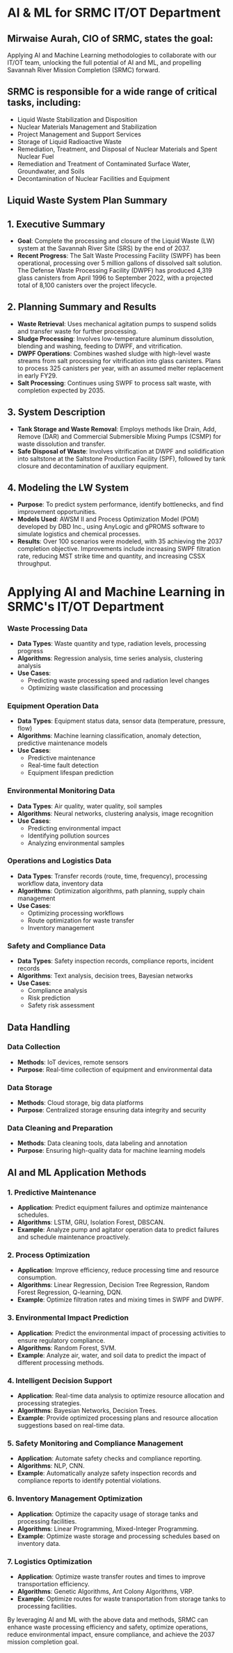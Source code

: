 # AI & ML for SRMC IT/OT Department
## Mirwaise Aurah, CIO of SRMC, states the goal:

Applying AI and Machine Learning methodologies to collaborate with our IT/OT team, unlocking the full potential of AI and ML, and propelling Savannah River Mission Completion (SRMC) forward.

## SRMC is responsible for a wide range of critical tasks, including:

- Liquid Waste Stabilization and Disposition
- Nuclear Materials Management and Stabilization
- Project Management and Support Services
- Storage of Liquid Radioactive Waste
- Remediation, Treatment, and Disposal of Nuclear Materials and Spent Nuclear Fuel
- Remediation and Treatment of Contaminated Surface Water, Groundwater, and Soils
- Decontamination of Nuclear Facilities and Equipment
  
## Liquid Waste System Plan Summary

## 1. Executive Summary
- **Goal**: Complete the processing and closure of the Liquid Waste (LW) system at the Savannah River Site (SRS) by the end of 2037.
- **Recent Progress**: The Salt Waste Processing Facility (SWPF) has been operational, processing over 5 million gallons of dissolved salt solution. The Defense Waste Processing Facility (DWPF) has produced 4,319 glass canisters from April 1996 to September 2022, with a projected total of 8,100 canisters over the project lifecycle.

## 2. Planning Summary and Results
- **Waste Retrieval**: Uses mechanical agitation pumps to suspend solids and transfer waste for further processing.
- **Sludge Processing**: Involves low-temperature aluminum dissolution, blending and washing, feeding to DWPF, and vitrification.
- **DWPF Operations**: Combines washed sludge with high-level waste streams from salt processing for vitrification into glass canisters. Plans to process 325 canisters per year, with an assumed melter replacement in early FY29.
- **Salt Processing**: Continues using SWPF to process salt waste, with completion expected by 2035.

## 3. System Description
- **Tank Storage and Waste Removal**: Employs methods like Drain, Add, Remove (DAR) and Commercial Submersible Mixing Pumps (CSMP) for waste dissolution and transfer.
- **Safe Disposal of Waste**: Involves vitrification at DWPF and solidification into saltstone at the Saltstone Production Facility (SPF), followed by tank closure and decontamination of auxiliary equipment.

## 4. Modeling the LW System
- **Purpose**: To predict system performance, identify bottlenecks, and find improvement opportunities.
- **Models Used**: AWSM II and Process Optimization Model (POM) developed by DBD Inc., using AnyLogic and gPROMS software to simulate logistics and chemical processes.
- **Results**: Over 100 scenarios were modeled, with 35 achieving the 2037 completion objective. Improvements include increasing SWPF filtration rate, reducing MST strike time and quantity, and increasing CSSX throughput.
 
# Applying AI and Machine Learning in SRMC's IT/OT Department

### Waste Processing Data
- **Data Types**: Waste quantity and type, radiation levels, processing progress
- **Algorithms**: Regression analysis, time series analysis, clustering analysis
- **Use Cases**:
  - Predicting waste processing speed and radiation level changes
  - Optimizing waste classification and processing

### Equipment Operation Data
- **Data Types**: Equipment status data, sensor data (temperature, pressure, flow)
- **Algorithms**: Machine learning classification, anomaly detection, predictive maintenance models
- **Use Cases**:
  - Predictive maintenance
  - Real-time fault detection
  - Equipment lifespan prediction

### Environmental Monitoring Data
- **Data Types**: Air quality, water quality, soil samples
- **Algorithms**: Neural networks, clustering analysis, image recognition
- **Use Cases**:
  - Predicting environmental impact
  - Identifying pollution sources
  - Analyzing environmental samples

### Operations and Logistics Data
- **Data Types**: Transfer records (route, time, frequency), processing workflow data, inventory data
- **Algorithms**: Optimization algorithms, path planning, supply chain management
- **Use Cases**:
  - Optimizing processing workflows
  - Route optimization for waste transfer
  - Inventory management

### Safety and Compliance Data
- **Data Types**: Safety inspection records, compliance reports, incident records
- **Algorithms**: Text analysis, decision trees, Bayesian networks
- **Use Cases**:
  - Compliance analysis
  - Risk prediction
  - Safety risk assessment

## Data Handling

### Data Collection
- **Methods**: IoT devices, remote sensors
- **Purpose**: Real-time collection of equipment and environmental data

### Data Storage
- **Methods**: Cloud storage, big data platforms
- **Purpose**: Centralized storage ensuring data integrity and security

### Data Cleaning and Preparation
- **Methods**: Data cleaning tools, data labeling and annotation
- **Purpose**: Ensuring high-quality data for machine learning models

## AI and ML Application Methods

### 1. Predictive Maintenance
- **Application**: Predict equipment failures and optimize maintenance schedules.
- **Algorithms**: LSTM, GRU, Isolation Forest, DBSCAN.
- **Example**: Analyze pump and agitator operation data to predict failures and schedule maintenance proactively.

### 2. Process Optimization
- **Application**: Improve efficiency, reduce processing time and resource consumption.
- **Algorithms**: Linear Regression, Decision Tree Regression, Random Forest Regression, Q-learning, DQN.
- **Example**: Optimize filtration rates and mixing times in SWPF and DWPF.

### 3. Environmental Impact Prediction
- **Application**: Predict the environmental impact of processing activities to ensure regulatory compliance.
- **Algorithms**: Random Forest, SVM.
- **Example**: Analyze air, water, and soil data to predict the impact of different processing methods.

### 4. Intelligent Decision Support
- **Application**: Real-time data analysis to optimize resource allocation and processing strategies.
- **Algorithms**: Bayesian Networks, Decision Trees.
- **Example**: Provide optimized processing plans and resource allocation suggestions based on real-time data.

### 5. Safety Monitoring and Compliance Management
- **Application**: Automate safety checks and compliance reporting.
- **Algorithms**: NLP, CNN.
- **Example**: Automatically analyze safety inspection records and compliance reports to identify potential violations.

### 6. Inventory Management Optimization
- **Application**: Optimize the capacity usage of storage tanks and processing facilities.
- **Algorithms**: Linear Programming, Mixed-Integer Programming.
- **Example**: Optimize waste storage and processing schedules based on inventory data.

### 7. Logistics Optimization
- **Application**: Optimize waste transfer routes and times to improve transportation efficiency.
- **Algorithms**: Genetic Algorithms, Ant Colony Algorithms, VRP.
- **Example**: Optimize routes for waste transportation from storage tanks to processing facilities.


By leveraging AI and ML with the above data and methods, SRMC can enhance waste processing efficiency and safety, optimize operations, reduce environmental impact, ensure compliance, and achieve the 2037 mission completion goal.

